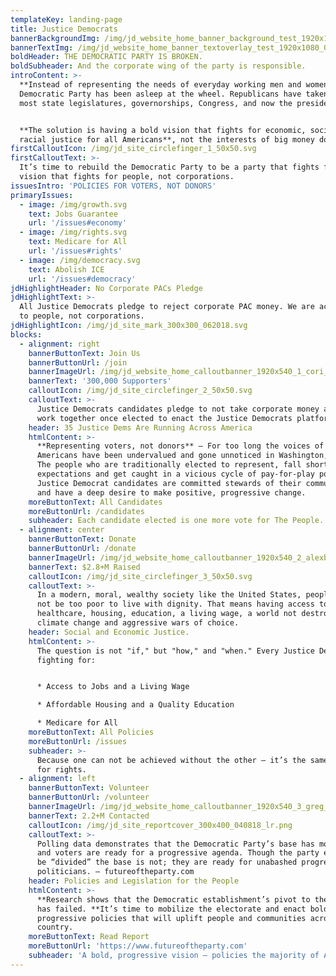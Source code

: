 ```yaml
---
templateKey: landing-page
title: Justice Democrats
bannerBackgroundImg: /img/jd_website_home_banner_background_test_1920x1080_052518.jpg
bannerTextImg: /img/jd_website_home_banner_textoverlay_test_1920x1080_052518.png
boldHeader: THE DEMOCRATIC PARTY IS BROKEN.
boldSubheader: And the corporate wing of the party is responsible.
introContent: >-
  **Instead of representing the needs of everyday working men and women,** the
  Democratic Party has been asleep at the wheel. Republicans have taken over
  most state legislatures, governorships, Congress, and now the presidency.


  **The solution is having a bold vision that fights for economic, social, and
  racial justice for all Americans**, not the interests of big money donors.
firstCalloutIcon: /img/jd_site_circlefinger_1_50x50.svg
firstCalloutText: >-
  It’s time to rebuild the Democratic Party to be a party that fights for a bold
  vision that fights for people, not corporations.
issuesIntro: 'POLICIES FOR VOTERS, NOT DONORS'
primaryIssues:
  - image: /img/growth.svg
    text: Jobs Guarantee
    url: '/issues#economy'
  - image: /img/rights.svg
    text: Medicare for All
    url: '/issues#rights'
  - image: /img/democracy.svg
    text: Abolish ICE
    url: '/issues#democracy'
jdHighlightHeader: No Corporate PACs Pledge
jdHighlightText: >-
  All Justice Democrats pledge to reject corporate PAC money. We are accountable
  to people, not corporations.
jdHighlightIcon: /img/jd_site_mark_300x300_062018.svg
blocks:
  - alignment: right
    bannerButtonText: Join Us
    bannerButtonUrl: /join
    bannerImageUrl: /img/jd_website_home_calloutbanner_1920x540_1_cori_053118.jpg
    bannerText: '300,000 Supporters'
    calloutIcon: /img/jd_site_circlefinger_2_50x50.svg
    calloutText: >-
      Justice Democrats candidates pledge to not take corporate money and to
      work together once elected to enact the Justice Democrats platform.
    header: 35 Justice Dems Are Running Across America
    htmlContent: >-
      **Representing voters, not donors** — For too long the voices of everyday
      Americans have been undervalued and gone unnoticed in Washington, D.C..
      The people who are traditionally elected to represent, fall short of our
      expectations and get caught in a vicious cycle of pay-for-play politics.
      Justice Democrat candidates are committed stewards of their communities
      and have a deep desire to make positive, progressive change.
    moreButtonText: All Candidates
    moreButtonUrl: /candidates
    subheader: Each candidate elected is one more vote for The People.
  - alignment: center
    bannerButtonText: Donate
    bannerButtonUrl: /donate
    bannerImageUrl: /img/jd_website_home_calloutbanner_1920x540_2_alexbump_053118.jpg
    bannerText: $2.8+M Raised
    calloutIcon: /img/jd_site_circlefinger_3_50x50.svg
    calloutText: >-
      In a modern, moral, wealthy society like the United States, people should
      not be too poor to live with dignity. That means having access to
      healthcare, housing, education, a living wage, a world not destroyed by
      climate change and aggressive wars of choice. 
    header: Social and Economic Justice.
    htmlContent: >-
      The question is not "if," but "how," and "when." Every Justice Democrat is
      fighting for:


      * Access to Jobs and a Living Wage

      * Affordable Housing and a Quality Education

      * Medicare for All
    moreButtonText: All Policies
    moreButtonUrl: /issues
    subheader: >-
      Because one can not be achieved without the other — it’s the same fight
      for rights.
  - alignment: left
    bannerButtonText: Volunteer
    bannerButtonUrl: /volunteer
    bannerImageUrl: /img/jd_website_home_calloutbanner_1920x540_3_greg_053118.jpg
    bannerText: 2.2+M Contacted
    calloutIcon: /img/jd_site_reportcover_300x400_040818_lr.png
    calloutText: >-
      Polling data demonstrates that the Democratic Party’s base has moved left,
      and voters are ready for a progressive agenda. Though the party elites may
      be “divided” the base is not; they are ready for unabashed progressive
      politicians. — futureoftheparty.com
    header: Policies and Legislation for the People
    htmlContent: >-
      **Research shows that the Democratic establishment’s pivot to the “middle”
      has failed. **It’s time to mobilize the electorate and enact bold,
      progressive policies that will uplift people and communities across the
      country.
    moreButtonText: Read Report
    moreButtonUrl: 'https://www.futureoftheparty.com'
    subheader: 'A bold, progressive vision — policies the majority of Americans want.'
---
```


